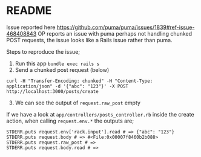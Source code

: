# README

Issue reported here https://github.com/puma/puma/issues/1839#ref-issue-468408843 OP reports an issue with puma perhaps not handling chunked POST requests, the issue looks like a Rails issue rather than puma.

Steps to reproduce the issue;

1. Run this app `bundle exec rails s`
2. Send a chunked post request (below)

`curl -H "Transfer-Encoding: chunked" -H "Content-Type: application/json" -d '{"abc": "123"}' -X POST http://localhost:3000/posts/create`

3. We can see the output of `request.raw_post` empty

If we have a look at `app/controllers/posts_controller.rb` inside the create action, when calling `request.env.*` the outputs are;

```
STDERR.puts request.env['rack.input'].read # => {"abc": "123"}
STDERR.puts request.body # => #<File:0x00007f8460b2b088>
STDERR.puts request.raw_post # =>
STDERR.puts request.body.read # =>
```
